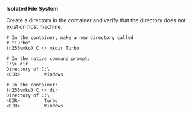 **Isolated File System**

Create a directory in the container and verify that the directory does not exist on host machine.

    # In the container, make a new directory called
    # "Turbo"
    (n256vmko) C:\> mkdir Turbo
    
    # In the native command prompt:
    C:\> dir
    Directory of C:\
    <DIR>         Windows
    
    # In the container:
    (n256vmko) C:\> dir
    Directory of C:\
    <DIR>         Turbo
    <DIR>         Windows
